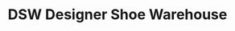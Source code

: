 ---
title: "DSW Designer Shoe Warehouse"
url: /leesburg/dsw-designer-shoe-warehouse/
shop: shoes
---